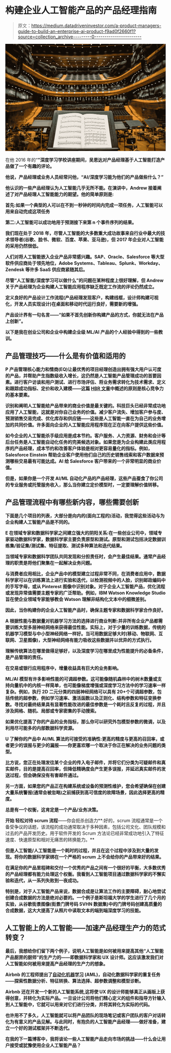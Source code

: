 # 构建企业人工智能产品的产品经理指南

> 原文：<https://medium.datadriveninvestor.com/a-product-managers-guide-to-build-an-enterprise-ai-product-f9ad0f2660f1?source=collection_archive---------0----------------------->

![](img/b1ce01e696af926ce15682e5f873086b.png)

在他 2016 年的“[](https://www.youtube.com/watch?v=F1ka6a13S9I)**”深度学习学校讲座期间，吴恩达对产品经理基于人工智能打造产品做了一个有趣的评论。**

**他说，产品经理或业务人员经常问他，“AI/深度学习能为他们的产品做些什么？”**

**他认识的一些产品经理认为人工智能几乎无所不能。在演讲中，Andrew 接着阐述了对产品经理人工智能能力的期望。他的简单原则是:**

**首先:如果一个典型的人可以在不到一秒钟的时间内完成一项任务，人工智能可以用来自动完成这项任务**

**第二:人工智能可以成功地用于预测接下来第 n 个事件序列的结果。**

**我们现在处于 2018 年，尽管人工智能的大多数重大成功故事来自行业中最大的技术领导者(谷歌、脸书、微软、百度、苹果、亚马逊)，但 2017 年企业对人工智能的采用仍然很低。**

**人们对将人工智能嵌入企业产品非常感兴趣。SAP、Oracle、Salesforce 等大型软件供应商处于领先地位，Adobe Systems、Tableau、Splunk、Workday、Zendesk 等许多 SaaS 供应商紧随其后。**

**尽管“人工智能/深度学习可以做什么”的问题在某种程度上很好理解，但 Andrew 关于产品经理为企业构建人工智能应用程序缺乏既定工作流的评论仍然成立。**

**定义良好的产品设计工作流程(产品经理发现客户，构建线框，设计师构建可视化，开发人员实现设计)在桌面和移动时代运行良好，需要新的增强。**

**产品设计界有一句名言——“如果不首先创新你构建产品的方式，你就无法在产品上创新”。**

**以下是我在创业公司和企业中构建企业级 ML/AI 产品的个人经验中得到的一些教训。**

## **产品管理技巧——什么是有价值和适用的**

**P 产品管理核心能力和情商(EQ)让最优秀的项目经理创造出拥有强大用户认可度的产品，并帮助产生指数级收入增长，这仍然是人工智能产品管理成功的首要因素。进行客户访谈和用户测试、进行市场评估、将业务需求转化为技术需求、定义和跟踪成功指标、定价和收入建模——这篇 [HBR 文章](https://hbr.org/2017/12/what-it-takes-to-become-a-great-product-manager)中概述的原则是核心竞争力的基本要素。**

**识别和阐明人工智能给产品带来的商业价值是最关键的。科技巨头已经非常成功地应用了人工智能，这就是对你自己业务的价值。减少客户流失、增加客户参与度、预测销售交易完成、优化库存和供应链——这些是人工智能一直在为自己的业务增加的共同价值。许多面向企业的人工智能应用程序现在正在向客户提供这些价值。**

**如今企业的人工智能杀手级应用是成本节约。客户服务、人力资源、财务和会计等后台任务是人工智能自动化任务的完美候选对象。如果您是为企业构建此类应用程序的产品经理，成本节约和改善客户体验是相对更容易量化的指标。例如，Salesforce Einstein 帮助企业客户使用他们自己的历史销售线索和客户数据来预测哪些交易最有可能达成。AI 给 Salesforce 客户带来的一个非常明显的商业价值。**

**但是，如果你是一个开发 AI/ML 自动化产品的产品经理，这些产品蚕食了你公司的专业服务或托管服务收入，那么当你建立定价模型时，一定要理解价值转移。**

## **产品管理流程中有哪些新内容，哪些需要创新**

**下面是几个项目的列表，大部分是向内的(面向工程的)活动，我觉得这些活动与为企业构建人工智能产品是不同的。**

**E **在领域专家和数据科学家之间建立强大的阴阳关系**:在一些创业公司中，领域专家驱动数据科学家，数据科学家主要负责原型和测试。原型和测试包括决定数据训练集/验证集/测试集、特征提取、测试多种算法和迭代结果。**

**当领域专家和数据科学团队共同发现和分担责任时，会产生最佳结果。通常产品经理的职责是将他们聚集在一起解决业务问题。**

**与消费者应用相比，企业产品中的模型建立过程非常不同，在消费者应用中，数据科学家可以在训练算法上进行实验和迭代，以检测视频中的人脸，识别邮政编码中的手写字母，或从 Pinterest 图像中识别对象。对于企业人工智能产品，优化流程或发现异常值需要主题专家的广泛帮助。例如，IBM Watson Knowledge Studio 旨在使企业领域专家能够教会 Watson 理解非结构化文本中的细微差别。**

**因此，当你构建你的企业人工智能产品时，确保主题专家和数据科学家合作良好。**

**A **根据性能与数据量对机器学习方法的选择进行商业判断**:并非所有企业产品都需要训练大型多层神经网络来获得最佳性能。实际上，对于少量的训练数据，传统的机器学习模型与中小型神经网络一样好。当可用数据足够大时(移动、物联网、互联网、卫星图像)，大型神经网络有能力吸收这些数据并以优异的方式执行。**

**理解传统算法在哪里做得足够好，以及深度学习在哪里成为性能提升的必备条件，是产品管理的责任。**

**在交易或银行应用程序中，增量收益具有巨大的业务影响。**

**ML/AI 模型有许多影响性能的可调超参数。这可能像随机森林中的树木数量或支持向量机中的内核一样简单，也可能像梯度增强或深度学习方法中的学习速率一样复杂。例如，执行 2D 二元分类的四层神经网络可以具有 20+个可调超参数，包括传统的超参数，例如学习速率、激活函数以及正则化、结构参数和特征变换参数。寻找对最终结果具有显著性能改进的最佳参数是一个耗时且反复的过程，并且涉及网格、随机、局部或专家密集的手动搜索。**

**如果优化提高了你的产品的业务指标，那么你可以研究外包模型参数的微调，以及利用尽可能多的内部数据科学资源。**

**U **了解你的产品中 AI/ML 算法的可接受的准确性**:更高的精度与更高的召回率，或者更少的误报与更少的漏报——你更喜欢哪一个取决于你正在解决的业务问题的类型。**

**比方说，您正在处理发往某个企业的传入电子邮件，并将它们分类为可疑邮件和真实邮件，目的是提高召回率，但降低精确度会产生更多误报，并延迟真实邮件的发送过程，但会确保没有有害邮件通过。**

**另一方面，如果您的产品正在构建系统或设备的预测性维护，您会希望确保在创建大量系统警报(通常会被忽略)之前捕获到高可信度的故障场景，因此选择更高的精度。**

**总是有一个权衡，这肯定是一个产品/业务决策。**

**开始 **轻松对待 scrum 流程****——你会扼杀创造力**:好的，scrum 流程通常是一个备受争议的话题，该流程的成功通常取决于多种因素，包括公司文化、团队规模和过去的产品开发历史。用于软件开发的 Scrum 方法论已经非常成功地引入了特征速度、快速原型和相对无痛苦的转换能力。**

**但是人工智能/人工智能是一个耗时的过程，并且在这个过程中涉及到大量的发现。将你的数据科学家绑在一个严格的 scrum 上不会给你的产品带来好的结果。**

**在满足你的产品里程碑和交付一个优秀的产品之间有一个很好的平衡，大多数优秀的产品经理都有能力处理这个权衡。我看到人工智能项目通过数据科学家的不懈实验和迭代，从一系列失败到一夜成功。**

**特别是，对于人工智能产品来说，数据合成是让算法工作的主要障碍，耐心地尝试创建合成数据的方法是绝对必要的。一个例子是斯坦福大学的学生进行了几个月的实验，从谷歌街景图像(街景门牌号码 SVHN 数据集)中的门牌号码创建高质量的合成数据，这大大提高了从照片中读取文本的端到端深度学习的技能。**

## **人工智能上的人工智能——加速产品经理生产力的范式转变？**

**最后，我想给你们留下两个例子，说明人工智能是如何被用来提高其他“人工智能产品厨房的厨师”的生产力的——即数据科学家和 UX 设计师。这应该激发我们对人工智能如何被用来提高产品经理的生产力的想象。**

**Airbnb 的工程师提出了[自动化机器学习](https://medium.com/airbnb-engineering/automated-machine-learning-a-paradigm-shift-that-accelerates-data-scientist-productivity-airbnb-f1f8a10d61f8) (AML)，自动化数据科学家的重复任务——探索性数据分析、特征转换、算法选择、超参数调整和模型诊断。**

**Airbnb 还在开发一个新的人工智能系统,这将使 UX 的设计师能够真正从画板上获得创意，并转化为实际产品。一旦设计公司将他们精心定义的组件和指导方针输入到人工智能中，它就可以用来对它们进行分类，并将其转化为实际的代码。**

**也许用不了多久，人工智能就可以将产品团队的现场笔记或客户团队的客户对话转化为有意义的产品见解。与此同时，有抱负的人工智能产品经理——做好准备，建立一个好的测试框架并不断迭代。**

**在我的下一篇博客中，我将谈论一些人工智能产品走向市场的挑战——什么会让用户接受或犹豫使用企业人工智能产品？**